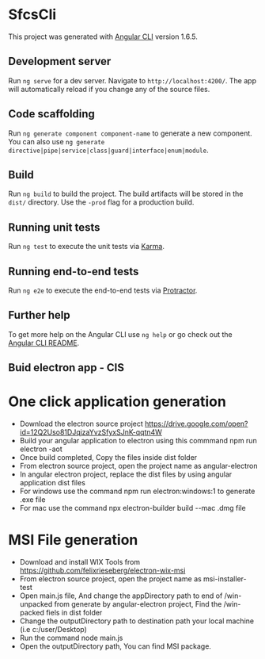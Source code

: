 # SfcsCli

This project was generated with [Angular CLI](https://github.com/angular/angular-cli) version 1.6.5.

## Development server

Run `ng serve` for a dev server. Navigate to `http://localhost:4200/`. The app will automatically reload if you change any of the source files.

## Code scaffolding

Run `ng generate component component-name` to generate a new component. You can also use `ng generate directive|pipe|service|class|guard|interface|enum|module`.

## Build

Run `ng build` to build the project. The build artifacts will be stored in the `dist/` directory. Use the `-prod` flag for a production build.

## Running unit tests

Run `ng test` to execute the unit tests via [Karma](https://karma-runner.github.io).

## Running end-to-end tests

Run `ng e2e` to execute the end-to-end tests via [Protractor](http://www.protractortest.org/).

## Further help

To get more help on the Angular CLI use `ng help` or go check out the [Angular CLI README](https://github.com/angular/angular-cli/blob/master/README.md).
## Buid electron app - CIS
# One click application generation
* Download the electron source project https://drive.google.com/open?id=12Q2Uso81DJqjzaYvzSfyxSJnK-qqtn4W
* Build your angular application to electron using this commmand npm run electron -aot
* Once build completed, Copy the files inside dist folder
* From electron source project, open the project name as angular-electron
* In angular electron project, replace the dist files by using angular application dist files
* For windows use the command npm run electron:windows:1 to generate .exe file
* For mac use the command npx electron-builder build --mac .dmg file
# MSI File generation
* Download and install WIX Tools from  https://github.com/felixrieseberg/electron-wix-msi
* From electron source project, open the project name as msi-installer-test
* Open main.js file, And change the appDirectory path to end of /win-unpacked from generate by angular-electron project, 
  Find the /win-packed fiels in dist folder
* Change the outputDirectory path to destination path your local machine (i.e c:/user/Desktop)
* Run the command node main.js
* Open the outputDirectory path, You can find MSI package.
